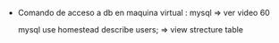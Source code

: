 * Comando de acceso a db en maquina virtual :
  mysql => ver video 60
  
   mysql 
   use homestead 
   describe users; => view strecture table

